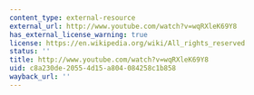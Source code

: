 ```yaml
---
content_type: external-resource
external_url: http://www.youtube.com/watch?v=wqRXleK69Y8
has_external_license_warning: true
license: https://en.wikipedia.org/wiki/All_rights_reserved
status: ''
title: http://www.youtube.com/watch?v=wqRXleK69Y8
uid: c8a230de-2055-4d15-a804-084258c1b858
wayback_url: ''
---
```

